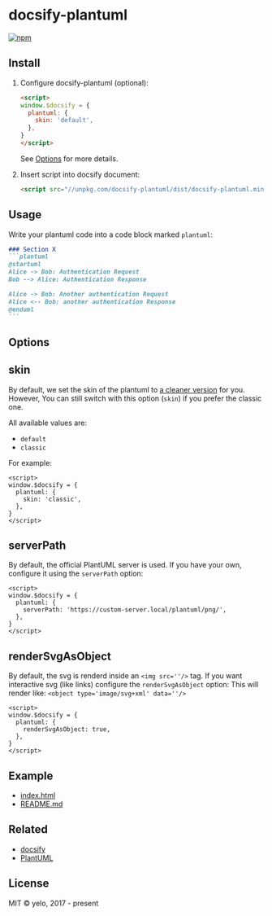 # docsify-plantuml
[![npm](https://img.shields.io/npm/v/docsify-plantuml.svg?style=flat-square)](https://www.npmjs.com/package/docsify-plantuml)

## Install
1. Configure docsify-plantuml (optional):

    ```html
    <script>
    window.$docsify = {
      plantuml: {
        skin: 'default',
      },
    }
    </script>
    ```
    
    See [Options](#Options) for more details.

2. Insert script into docsify document:

    ```html
    <script src="//unpkg.com/docsify-plantuml/dist/docsify-plantuml.min.js"></script>
    ```


## Usage
Write your plantuml code into a code block marked ``plantuml``:

````markdown
### Section X
```plantuml
@startuml
Alice -> Bob: Authentication Request
Bob --> Alice: Authentication Response

Alice -> Bob: Another authentication Request
Alice <-- Bob: another authentication Response
@enduml
```
````


## Options
## skin
By default, we set the skin of the plantuml to [a cleaner version](https://github.com/matthewjosephtaylor/plantuml-style) for you.
However, You can still switch with this option (`skin`) if you prefer the classic one.

All available values are:
- `default`
- `classic`

For example:
```
<script>
window.$docsify = {
  plantuml: {
    skin: 'classic',
  },
}
</script>
```

## serverPath
By default, the official PlantUML server is used. If you have your own, configure it using the `serverPath` option:

```
<script>
window.$docsify = {
  plantuml: {
    serverPath: 'https://custom-server.local/plantuml/png/',
  },
}
</script>
```

## renderSvgAsObject
By default, the svg is renderd inside an `<img src=''/>` tag. 
If you want interactive svg (like links) configure the `renderSvgAsObject` option:
This will render like: `<object type='image/svg+xml' data=''/>`

```
<script>
window.$docsify = {
  plantuml: {
    renderSvgAsObject: true,
  },
}
</script>
```

## Example
- [index.html](example/index.html)
- [README.md](https://raw.githubusercontent.com/imyelo/docsify-plantuml/master/example/README.md)


## Related
- [docsify](https://github.com/QingWei-Li/docsify/)
- [PlantUML](http://plantuml.com/)


## License
MIT &copy; yelo, 2017 - present

